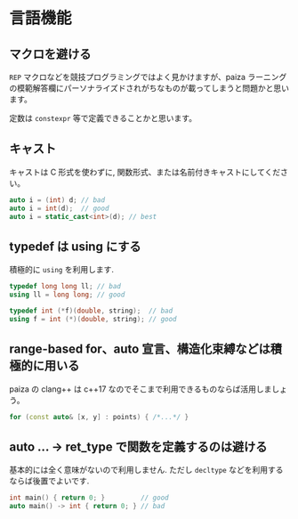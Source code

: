 # 言語機能

## マクロを避ける

`REP` マクロなどを競技プログラミングではよく見かけますが、paiza ラーニングの模範解答欄にパーソナライズドされがちなものが載ってしまうと問題かと思います。

定数は `constexpr` 等で定義できることかと思います。

## キャスト

キャストは C 形式を使わずに, 関数形式、または名前付きキャストにしてください。

```c++
auto i = (int) d; // bad
auto i = int(d);  // good
auto i = static_cast<int>(d); // best
```

## typedef は using にする

積極的に `using` を利用します.

```c++
typedef long long ll; // bad
using ll = long long; // good

typedef int (*f)(double, string);  // bad
using f = int (*)(double, string); // good
```

## range-based for、auto 宣言、構造化束縛などは積極的に用いる

paiza の clang++ は c++17 なのでそこまで利用できるものならば活用しましょう。

```c++
for (const auto& [x, y] : points) { /*...*/ }
```

## auto ... -> ret_type で関数を定義するのは避ける

基本的には全く意味がないので利用しません. ただし `decltype` などを利用するならば後置でよいです.

```c++
int main() { return 0; }         // good
auto main() -> int { return 0; } // bad
```
